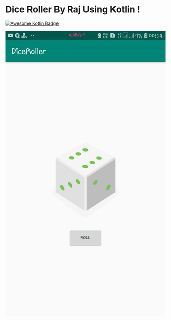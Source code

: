 # Dice Roller By Raj Using Kotlin !

[![Awesome Kotlin Badge](https://kotlin.link/awesome-kotlin.svg)](https://github.com/KotlinBy/awesome-kotlin)

![android](./ScreenShot/App.jpg?raw=true 'android')

